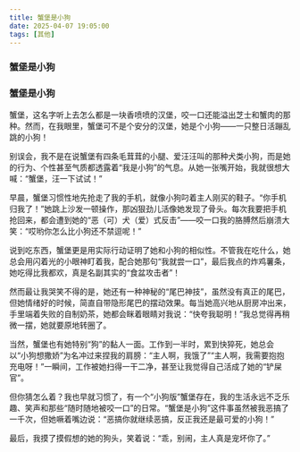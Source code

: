 ```yaml
---
title: 蟹堡是小狗
date: 2025-04-07 19:05:00
tags: [其他]
---
```


### 蟹堡是小狗

### 蟹堡是小狗

蟹堡，这名字听上去怎么都是一块香喷喷的汉堡，咬一口还能溢出芝士和蟹肉的那种。然而，在我眼里，蟹堡可不是个安分的汉堡，她是个小狗——一只整日活蹦乱跳的小狗！

别误会，我不是在说蟹堡有四条毛茸茸的小腿、爱汪汪叫的那种犬类小狗，而是她的行为、个性甚至气质都透露着“我是小狗”的气息。从她一张嘴开始，我就很想大喊：“蟹堡，汪一下试试！”

早晨，蟹堡习惯性地先抢走了我的手机，就像小狗叼着主人刚买的鞋子。“你手机归我了！”她跳上沙发一顿操作，那凶狠劲儿活像她发现了骨头。每次我要把手机抢回来，都会遭到她的“恶（可）犬（爱）式反击”——咬一口我的胳膊然后崩溃大笑：“哎哟你怎么比小狗还不禁逗呢！”

说到吃东西，蟹堡更是用实际行动证明了她和小狗的相似性。不管我在吃什么，她总会用闪着光的小眼神盯着我，配合她那句“我就尝一口”，最后我点的炸鸡薯条，她吃得比我都欢，真是名副其实的“食盆攻击者”！

然而最让我哭笑不得的是，她还有一种神秘的“尾巴神技”，虽然没有真正的尾巴，但她情绪好的时候，简直自带隐形尾巴的摆动效果。每当她高兴地从厨房冲出来，手里端着失败的自制奶茶，她都会眯着眼睛对我说：“快夸我聪明！”我总觉得再稍微一摆，她就要原地转圈了。

当然，蟹堡也有她特别“狗”的黏人一面。工作到一半时，累到快猝死，她总会以“小狗想撒娇”为名冲过来捏我的肩膀：“主人啊，我饿了”“主人啊，我需要抱抱充电呀！”一瞬间，工作被她扫得一干二净，甚至让我觉得自己活成了她的“铲屎官”。

但你猜怎么着？我也早就习惯了，有一个“小狗版”蟹堡存在，我的生活永远不乏乐趣、笑声和那些“随时随地被咬一口”的日常。“蟹堡是小狗”这件事虽然被我恶搞了一千次，但她噘着嘴边说：“恶搞你就继续恶搞，反正我还是最可爱的小狗！”

最后，我摸了摸假想的她的狗头，笑着说：“乖，别闹，主人真是宠坏你了。”